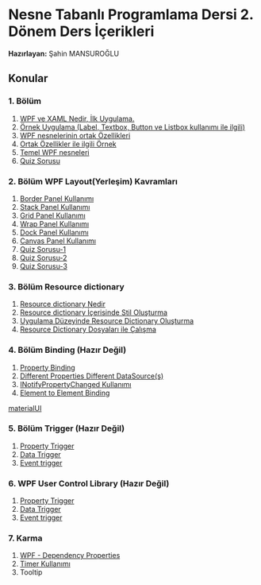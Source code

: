 # Nesne Tabanlı Programlama Dersi 2. Dönem Ders İçerikleri
**Hazırlayan:** Şahin MANSUROĞLU
## Konular ##
### 1. Bölüm ###
1. [WPF ve XAML Nedir, İlk Uygulama.](https://github.com/sahinmansuroglu/NtpDersiDonem2/blob/main/1_Ders.md) 
2. [Örnek Uygulama (Label, Textbox, Button ve Listbox kullanımı ile ilgili)](https://github.com/sahinmansuroglu/NtpDersiDonem2/blob/main/2_Ders.md)  
3. [WPF nesnelerinin ortak Özellikleri](https://github.com/sahinmansuroglu/NtpDersiDonem2/blob/main/3_Ders.md) 
4. [Ortak Özellikler ile ilgili Örnek](https://github.com/sahinmansuroglu/NtpDersiDonem2/blob/main/4_Ders.md) 
5. [Temel WPF nesneleri](https://github.com/sahinmansuroglu/NtpDersiDonem2/blob/main/5_Ders.md) 
6. [Quiz Sorusu](https://github.com/sahinmansuroglu/NtpDersiDonem2/blob/main/1_Bolum_Quiz.md) 

### 2. Bölüm WPF Layout(Yerleşim) Kavramları ###
1. [Border Panel Kullanımı](https://github.com/sahinmansuroglu/NtpDersiDonem2/blob/main/borderKullanimi.md)
2. [Stack Panel Kullanımı](https://github.com/sahinmansuroglu/NtpDersiDonem2/blob/main/StackPanel.md)
3. [Grid Panel Kullanımı](https://github.com/sahinmansuroglu/NtpDersiDonem2/blob/main/GridPanel.md)
4. [Wrap Panel Kullanımı](https://github.com/sahinmansuroglu/NtpDersiDonem2/blob/main/WrapPanel.md)
5. [Dock Panel Kullanımı](https://github.com/sahinmansuroglu/NtpDersiDonem2/blob/main/DockPanel.md)
6. [Canvas Panel Kullanımı](https://github.com/sahinmansuroglu/NtpDersiDonem2/blob/main/CanvasPanel.md)
7. [Quiz Sorusu-1](https://github.com/sahinmansuroglu/NtpDersiDonem2/blob/main/2_Bolum_Quiz.md) 
7. [Quiz Sorusu-2](https://github.com/sahinmansuroglu/NtpDersiDonem2/blob/main/2_Bolum_Quiz_2.md) 
8. [Quiz Sorusu-3](https://github.com/sahinmansuroglu/NtpDersiDonem2/blob/main/2_Bolum_Quiz_3.md) 
### 3. Bölüm Resource dictionary ###
1. [Resource dictionary Nedir](https://github.com/sahinmansuroglu/NtpDersiDonem2/blob/main/Resourcedictionary1.md) 
2. [Resource dictionary İçerisinde Stil Oluşturma](https://github.com/sahinmansuroglu/NtpDersiDonem2/blob/main/resourceStyle.md)  
3. [Uygulama Düzeyinde Resource Dictionary Oluşturma](https://github.com/sahinmansuroglu/NtpDersiDonem2/blob/main/uygulamaResource.md) 
4. [Resource Dictionary Dosyaları ile Çalışma](https://github.com/sahinmansuroglu/NtpDersiDonem2/blob/main/resourcedictionaryDosyalari.md) 

### 4. Bölüm Binding (Hazır Değil) ###
1. [Property Binding]() 
2. [Different Properties Different DataSource(s)]() 
3. [INotifyPropertyChanged Kullanımı ]() 
4. [Element to Element Binding]() 


[materialUI](https://www.youtube.com/watch?v=qSP8v8Gi3XU)

### 5. Bölüm Trigger  (Hazır Değil) ###
1. [Property Trigger]() 
2. [Data Trigger]()  
3. [Event trigger]() 

### 6.  WPF User Control Library   (Hazır Değil) ###
1. [Property Trigger]() 
2. [Data Trigger]() 
3. [Event trigger]() 

### 7.  Karma ###

1. [WPF - Dependency Properties](https://github.com/sahinmansuroglu/NtpDersiDonem2/blob/main/DependencyProperties.md) 
2. [Timer Kullanımı](https://github.com/sahinmansuroglu/NtpDersiDonem2/blob/main/timer.md) 
3. Tooltip
